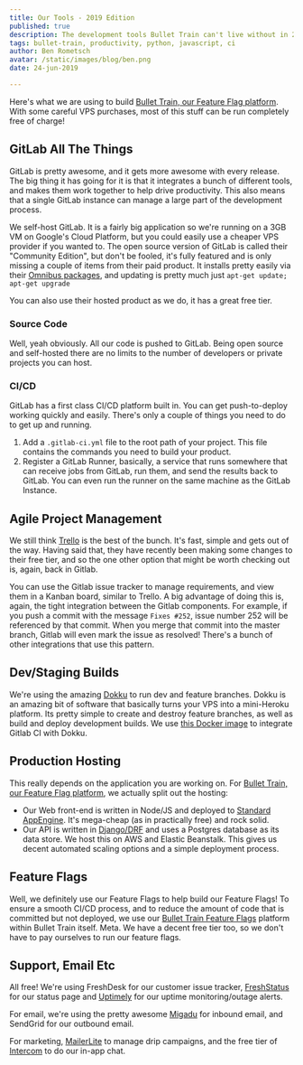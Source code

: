 ```yaml
---
title: Our Tools - 2019 Edition
published: true
description: The development tools Bullet Train can't live without in 2019
tags: bullet-train, productivity, python, javascript, ci
author: Ben Rometsch
avatar: /static/images/blog/ben.png
date: 24-jun-2019

---
```


Here's what we are using to build [Bullet Train, our Feature Flag platform](https://bullet-train.io). With some careful VPS purchases, most of this stuff can be run completely free of charge! 

## GitLab All The Things

GitLab is pretty awesome, and it gets more awesome with every release. The big thing it has going for it is that it integrates a bunch of different tools, and makes them work together to help drive productivity. This also means that a single GitLab instance can manage a large part of the development process.

We self-host GitLab. It is a fairly big application so we're running on a 3GB VM on Google's Cloud Platform, but you could easily use a cheaper VPS provider if you wanted to. The open source version of GitLab is called their "Community Edition", but don't be fooled, it's fully featured and is only missing a couple of items from their paid product. It installs pretty easily via their [Omnibus packages](https://about.gitlab.com/install/#ubuntu), and updating is pretty much just ```apt-get update; apt-get upgrade```

You can also use their hosted product as we do, it has a great free tier.

### Source Code

Well, yeah obviously. All our code is pushed to GitLab. Being open source and self-hosted there are no limits to the number of developers or private projects you can host.

### CI/CD

GitLab has a first class CI/CD platform built in. You can get push-to-deploy working quickly and easily. There's only a couple of things you need to do to get up and running.

1. Add a ```.gitlab-ci.yml``` file to the root path of your project. This file contains the commands you need to build your product. 
2. Register a GitLab Runner, basically, a service that runs somewhere that can receive jobs from GitLab, run them, and send the results back to GitLab. You can even run the runner on the same machine as the GitLab Instance. 

## Agile Project Management

We still think [Trello](https://trello.com/) is the best of the bunch. It's fast, simple and gets out of the way. Having said that, they have recently been making some changes to their free tier, and so the one other option that might be worth checking out is, again, back in Gitlab. 

You can use the Gitlab issue tracker to manage requirements, and view them in a Kanban board, similar to Trello. A big advantage of doing this is, again, the tight integration between the Gitlab components. For example, if you push a commit with the message ```Fixes #252```, issue number 252 will be referenced by that commit. When you merge that commit into the master branch, Gitlab will even mark the issue as resolved! There's a bunch of other integrations that use this pattern. 

## Dev/Staging Builds

We're using the amazing [Dokku](http://dokku.viewdocs.io/dokku/) to run dev and feature branches. Dokku is an amazing bit of software that basically turns your VPS into a mini-Heroku platform. Its pretty simple to create and destroy feature branches, as well as build and deploy development builds. We use [this Docker image](https://github.com/IlyaSemenov/gitlab-ci-git-push) to integrate Gitlab CI with Dokku. 

## Production Hosting

This really depends on the application you are working on. For [Bullet Train, our Feature Flag platform](https://bullet-train.io), we actually split out the hosting:

- Our Web front-end is written in Node/JS and deployed to [Standard AppEngine](https://cloud.google.com/appengine/docs/standard/). It's mega-cheap (as in practically free) and rock solid. 
- Our API is written in [Django/DRF](https://www.django-rest-framework.org/) and uses a Postgres database as its data store. We host this on AWS and Elastic Beanstalk. This gives us decent automated scaling options and a simple deployment process. 

## Feature Flags

Well, we definitely use our Feature Flags to help build our Feature Flags! To ensure a smooth CI/CD process, and to reduce the amount of code that is committed but not deployed, we use our [Bullet Train Feature Flags](https://bullet-train.io) platform within Bullet Train itself. Meta. We have a decent free tier too, so we don't have to pay ourselves to run our feature flags. 

## Support, Email Etc

All free! We're using FreshDesk for our customer issue tracker, [FreshStatus](https://www.freshworks.com/statuspage/) for our status page and [Uptimely](https://uptimely.app/) for our uptime monitoring/outage alerts. 

For email, we're using the pretty awesome [Migadu](https://www.migadu.com) for inbound email, and SendGrid for our outbound email. 

For marketing, [MailerLite](https://www.mailerlite.com/) to manage drip campaigns, and the free tier of [Intercom](https://www.intercom.com/) to do our in-app chat. 

